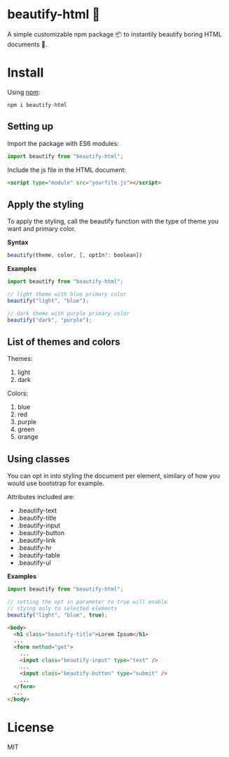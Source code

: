 # beautify-html 🎨

A simple customizable npm package 📦 to instantily beautify boring HTML documents 🎨.

# Install

Using [npm](http://npmjs.org):

```
npm i beautify-html
```

## Setting up

Import the package with ES6 modules:

```js
import beautify from "beautify-html";
```

Include the js file in the HTML document:

```html
<script type="module" src="yourfile.js"></script>
```

## Apply the styling

To apply the styling, call the beautify function with the type of theme you want and primary color.

**Syntax**

```js
beautify(theme, color, [, optIn?: boolean])
```

**Examples**

```js
import beautify from "beautify-html";

// light theme with blue primary color
beautify("light", "blue");

// dark theme with purple primary color
beautify("dark", "purple");
```

## List of themes and colors

Themes:

1. light
2. dark

Colors:

1. blue
2. red
3. purple
4. green
5. orange

## Using classes

You can opt in into styling the document per element, similary of how you would use bootstrap for example.

Attributes included are:

- .beautify-text
- .beautify-title
- .beautify-input
- .beautify-button
- .beautify-link
- .beautify-hr
- .beautify-table
- .beautify-ul

**Examples**

```js
import beautify from "beautify-html";

// setting the opt in parameter to true will enable
// stying only to selected elements
beautify("light", "blue", true);
```

```html
<body>
  <h1 class="beautify-title">Lorem Ipsum</h1>
  ...
  <form method="get">
    ...
    <input class="beautify-input" type="text" />
    ...
    <input class="beautify-button" type="submit" />
    ...
  </form>
  ...
</body>
```

# License

MIT
